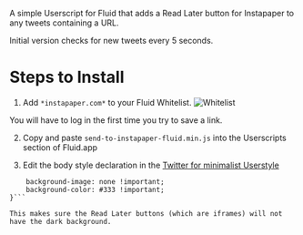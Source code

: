 A simple Userscript for Fluid that adds a Read Later button for Instapaper to any tweets containing a URL.

Initial version checks for new tweets every 5 seconds.

# Steps to Install

1. Add ```*instapaper.com*``` to your Fluid Whitelist.
![Whitelist](http://f.cl.ly/items/1p1M1e0I3p1a3h130d3S/url%20whitelist.png)

  You will have to log in the first time you try to save a link.

2. Copy and paste ```send-to-instapaper-fluid.min.js``` into the Userscripts section of Fluid.app

3. Edit the body style declaration in the [Twitter for minimalist Userstyle](http://craigmod.com/satellite/twitter_for_minimalists/)

  ```body.logged-in {
      background-image: none !important;
      background-color: #333 !important;
  }```

  This makes sure the Read Later buttons (which are iframes) will not have the dark background.
